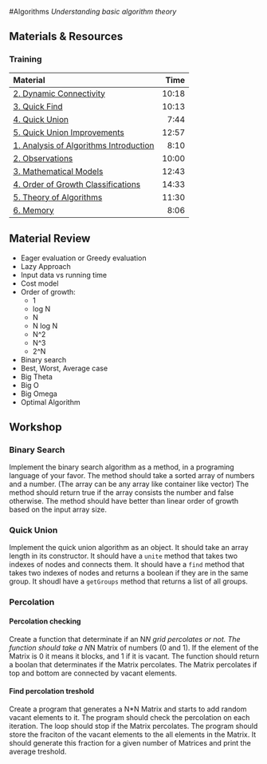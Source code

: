 #Algorithms
*Understanding basic algorithm theory*

## Materials & Resources
### Training
| Material | Time |
|:---------|-----:|
| [2. Dynamic Connectivity](https://www.youtube.com/watch?v=XxyG_aPHjvg) | 10:18 |
| [3. Quick Find](https://www.youtube.com/watch?v=4SZTsQO9d6k) | 10:13 |
| [4. Quick Union](https://www.youtube.com/watch?v=H0bkmI1Xsxg) | 7:44 |
| [5. Quick Union Improvements](https://www.youtube.com/watch?v=RE-Xho-gwlo) | 12:57 |
| [1. Analysis of Algorithms Introduction](https://www.youtube.com/watch?v=ZN-nFW0mEpg) | 8:10 |
| [2. Observations](https://www.youtube.com/watch?v=DRf8kcrpkVA) | 10:00 |
| [3. Mathematical Models](https://www.youtube.com/watch?v=bp0QafRl7hc) | 12:43 |
| [4. Order of Growth Classifications](https://www.youtube.com/watch?v=pssp_N8HPVA) | 14:33 |
| [5. Theory of Algorithms](https://www.youtube.com/watch?v=ZA3rmAlYNzw) | 11:30 |
| [6. Memory](https://www.youtube.com/watch?v=Yv1qoT7K-RA) | 8:06 |

## Material Review
 - Eager evaluation or Greedy evaluation
 - Lazy Approach
 - Input data vs running time
 - Cost model
 - Order of growth:
   - 1
   - log N
   - N
   - N log N
   - N^2
   - N^3
   - 2^N
 - Binary search
 - Best, Worst, Average case
 - Big Theta
 - Big O
 - Big Omega
 - Optimal Algorithm

## Workshop

### Binary Search
Implement the binary search algorithm as a method, in a programing language of your favor.
The method should take a sorted array of numbers and a number. (The array can be any array like container like vector)
The method should return true if the array consists the number and false otherwise.
The method should have better than linear order of growth based on the input array size.

### Quick Union
Implement the quick union algorithm as an object.
It should take an array length in its constructor.
It should have a `unite` method that takes two indexes of nodes and connects them.
It should have a `find` method that takes two indexes of nodes and returns a boolean if they are in the same group.
It shoudl have a `getGroups` method that returns a list of all groups.

### Percolation

#### Percolation checking

Create a function that determinate if an N*N grid percolates or not.
The function should take a N*N Matrix of numbers (0 and 1). If the element of
the Matrix is 0 it means it blocks, and 1 if it is vacant.
The function should return a boolan that determinates if the Matrix percolates.
The Matrix percolates if top and bottom are connected by vacant elements.

#### Find percolation treshold

Create a program that generates a N*N Matrix and starts to add random vacant elements to it.
The program should check the percolation on each iteration. The loop should stop if the Matrix percolates.
The program should store the fraciton of the vacant elements to the all elements in the Matrix.
It should generate this fraction for a given number of Matrices and print the average treshold.
